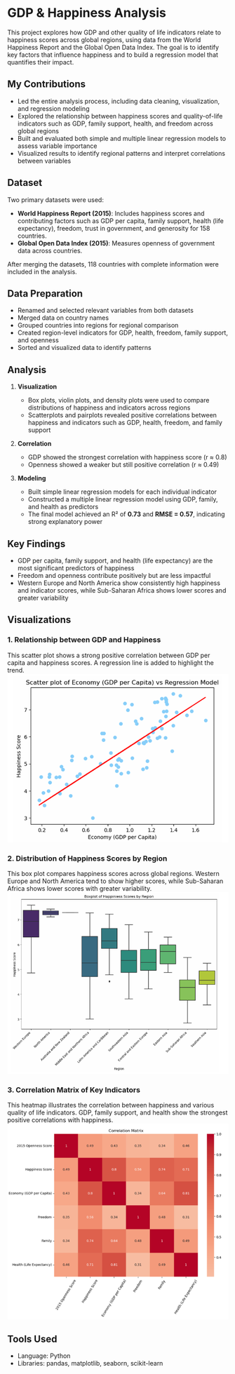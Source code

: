 # GDP & Happiness Analysis

This project explores how GDP and other quality of life indicators relate to happiness scores across global regions, using data from the World Happiness Report and the Global Open Data Index. The goal is to identify key factors that influence happiness and to build a regression model that quantifies their impact.

## My Contributions

- Led the entire analysis process, including data cleaning, visualization, and regression modeling  
- Explored the relationship between happiness scores and quality-of-life indicators such as GDP, family support, health, and freedom across global regions  
- Built and evaluated both simple and multiple linear regression models to assess variable importance  
- Visualized results to identify regional patterns and interpret correlations between variables


## Dataset

Two primary datasets were used:
- **World Happiness Report (2015)**: Includes happiness scores and contributing factors such as GDP per capita, family support, health (life expectancy), freedom, trust in government, and generosity for 158 countries.
- **Global Open Data Index (2015)**: Measures openness of government data across countries.

After merging the datasets, 118 countries with complete information were included in the analysis.

## Data Preparation

- Renamed and selected relevant variables from both datasets
- Merged data on country names
- Grouped countries into regions for regional comparison
- Created region-level indicators for GDP, health, freedom, family support, and openness
- Sorted and visualized data to identify patterns

## Analysis

1. **Visualization**
   - Box plots, violin plots, and density plots were used to compare distributions of happiness and indicators across regions
   - Scatterplots and pairplots revealed positive correlations between happiness and indicators such as GDP, health, freedom, and family support

2. **Correlation**
   - GDP showed the strongest correlation with happiness score (r ≈ 0.8)
   - Openness showed a weaker but still positive correlation (r ≈ 0.49)

3. **Modeling**
   - Built simple linear regression models for each individual indicator
   - Constructed a multiple linear regression model using GDP, family, and health as predictors
   - The final model achieved an R² of **0.73** and **RMSE = 0.57**, indicating strong explanatory power

## Key Findings

- GDP per capita, family support, and health (life expectancy) are the most significant predictors of happiness
- Freedom and openness contribute positively but are less impactful
- Western Europe and North America show consistently high happiness and indicator scores, while Sub-Saharan Africa shows lower scores and greater variability

## Visualizations

### 1. Relationship between GDP and Happiness
This scatter plot shows a strong positive correlation between GDP per capita and happiness scores. A regression line is added to highlight the trend.
![GDP vs Happiness](scatter_gdp_happiness.png)

### 2. Distribution of Happiness Scores by Region
This box plot compares happiness scores across global regions. Western Europe and North America tend to show higher scores, while Sub-Saharan Africa shows lower scores with greater variability.
![Happiness by Region](boxplot_region_happiness.png)

### 3. Correlation Matrix of Key Indicators
This heatmap illustrates the correlation between happiness and various quality of life indicators. GDP, family support, and health show the strongest positive correlations with happiness.
![Correlation Heatmap](correlation_heatmap.png)


## Tools Used

- Language: Python  
- Libraries: pandas, matplotlib, seaborn, scikit-learn

